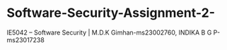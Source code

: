 # Software-Security-Assignment-2-
IE5042 – Software Security | M.D.K Gimhan-ms23002760, INDIKA B G P-ms23017238 
